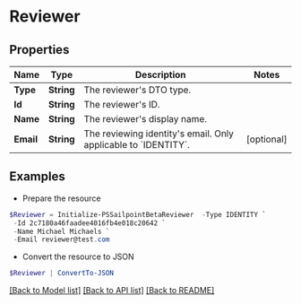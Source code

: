 # Reviewer
## Properties

Name | Type | Description | Notes
------------ | ------------- | ------------- | -------------
**Type** | **String** | The reviewer&#39;s DTO type. | 
**Id** | **String** | The reviewer&#39;s ID. | 
**Name** | **String** | The reviewer&#39;s display name. | 
**Email** | **String** | The reviewing identity&#39;s email. Only applicable to &#x60;IDENTITY&#x60;. | [optional] 

## Examples

- Prepare the resource
```powershell
$Reviewer = Initialize-PSSailpointBetaReviewer  -Type IDENTITY `
 -Id 2c7180a46faadee4016fb4e018c20642 `
 -Name Michael Michaels `
 -Email reviewer@test.com
```

- Convert the resource to JSON
```powershell
$Reviewer | ConvertTo-JSON
```

[[Back to Model list]](../README.md#documentation-for-models) [[Back to API list]](../README.md#documentation-for-api-endpoints) [[Back to README]](../README.md)

